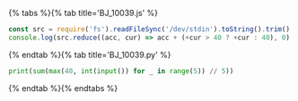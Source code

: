 {% tabs %}{% tab title='BJ_10039.js' %}

```js
const src = require('fs').readFileSync('/dev/stdin').toString().trim().split('\n');
console.log(src.reduce((acc, cur) => acc + (+cur > 40 ? +cur : 40), 0) / src.length);
```

{% endtab %}{% tab title='BJ_10039.py' %}

```py
print(sum(max(40, int(input()) for _ in range(5)) // 5))
```

{% endtab %}{% endtabs %}

